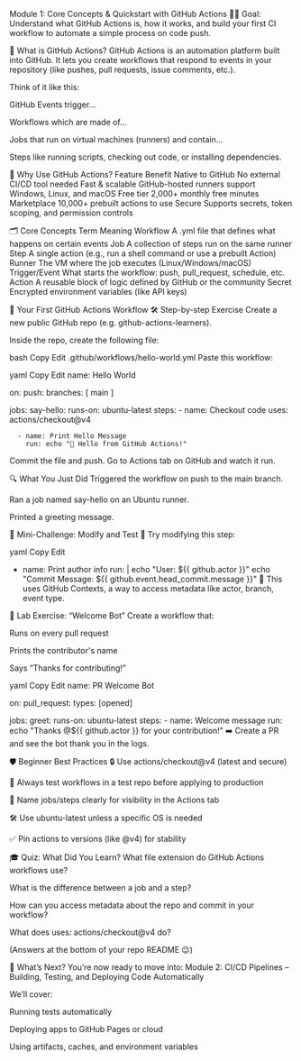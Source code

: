 Module 1: Core Concepts & Quickstart with GitHub Actions
👨‍🏫 Goal: Understand what GitHub Actions is, how it works, and build your first CI workflow to automate a simple process on code push.

📌 What is GitHub Actions?
GitHub Actions is an automation platform built into GitHub. It lets you create workflows that respond to events in your repository (like pushes, pull requests, issue comments, etc.).

Think of it like this:

GitHub Events trigger...

Workflows which are made of...

Jobs that run on virtual machines (runners) and contain...

Steps like running scripts, checking out code, or installing dependencies.

🔧 Why Use GitHub Actions?
Feature	Benefit
Native to GitHub	No external CI/CD tool needed
Fast & scalable	GitHub-hosted runners support Windows, Linux, and macOS
Free tier	2,000+ monthly free minutes
Marketplace	10,000+ prebuilt actions to use
Secure	Supports secrets, token scoping, and permission controls

🗂️ Core Concepts
Term	Meaning
Workflow	A .yml file that defines what happens on certain events
Job	A collection of steps run on the same runner
Step	A single action (e.g., run a shell command or use a prebuilt Action)
Runner	The VM where the job executes (Linux/Windows/macOS)
Trigger/Event	What starts the workflow: push, pull_request, schedule, etc.
Action	A reusable block of logic defined by GitHub or the community
Secret	Encrypted environment variables (like API keys)

🚀 Your First GitHub Actions Workflow
🛠️ Step-by-step Exercise
Create a new public GitHub repo (e.g. github-actions-learners).

Inside the repo, create the following file:

bash
Copy
Edit
.github/workflows/hello-world.yml
Paste this workflow:

yaml
Copy
Edit
name: Hello World

on:
  push:
    branches: [ main ]

jobs:
  say-hello:
    runs-on: ubuntu-latest
    steps:
      - name: Checkout code
        uses: actions/checkout@v4

      - name: Print Hello Message
        run: echo "👋 Hello from GitHub Actions!"
Commit the file and push. Go to Actions tab on GitHub and watch it run.

🔍 What You Just Did
Triggered the workflow on push to the main branch.

Ran a job named say-hello on an Ubuntu runner.

Printed a greeting message.

📘 Mini-Challenge: Modify and Test
🔁 Try modifying this step:

yaml
Copy
Edit
- name: Print author info
  run: |
    echo "User: ${{ github.actor }}"
    echo "Commit Message: ${{ github.event.head_commit.message }}"
🧠 This uses GitHub Contexts, a way to access metadata like actor, branch, event type.

🧪 Lab Exercise: “Welcome Bot”
Create a workflow that:

Runs on every pull request

Prints the contributor's name

Says “Thanks for contributing!”

yaml
Copy
Edit
name: PR Welcome Bot

on:
  pull_request:
    types: [opened]

jobs:
  greet:
    runs-on: ubuntu-latest
    steps:
      - name: Welcome message
        run: echo "Thanks @${{ github.actor }} for your contribution!"
➡️ Create a PR and see the bot thank you in the logs.

🛡️ Beginner Best Practices
🔒 Use actions/checkout@v4 (latest and secure)

🧪 Always test workflows in a test repo before applying to production

📎 Name jobs/steps clearly for visibility in the Actions tab

🛠 Use ubuntu-latest unless a specific OS is needed

✅ Pin actions to versions (like @v4) for stability

🎓 Quiz: What Did You Learn?
What file extension do GitHub Actions workflows use?

What is the difference between a job and a step?

How can you access metadata about the repo and commit in your workflow?

What does uses: actions/checkout@v4 do?

(Answers at the bottom of your repo README 😉)

🧭 What’s Next?
You’re now ready to move into:
Module 2: CI/CD Pipelines – Building, Testing, and Deploying Code Automatically

We’ll cover:

Running tests automatically

Deploying apps to GitHub Pages or cloud

Using artifacts, caches, and environment variables


